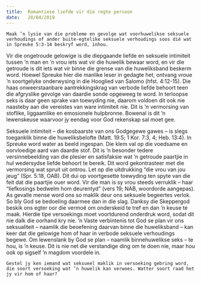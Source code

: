 ```yaml
---
title:  Romantiese liefde vir die regte persoon
date:   28/04/2019
---
```


`Maak ’n lysie van die probleme en gevolge wat voorhuwelikse seksuele verhoudings of ander buite-egtelike seksuele verhoudings soos dié wat in Spreuke 5:3-14 beskryf word, inhou.` 

Vir die ongetroude gelowige is die diepgaande liefde en seksuele intimiteit tussen ’n man en ’n vrou iets wat vir die huwelik bewaar word, en vir die getroude is dit iets wat vir binne die grense van die huweliksband beskerm word. Hoewel Spreuke hier die manlike leser in gedagte het, ontvang vroue ’n soortgelyke onderwysing in die Hooglied van Salomo (hfst. 4:12-15). Die haas onweerstaanbare aantrekkingskrag van verbode liefde behoort teen die afgryslike gevolge van daardie sonde opgeweeg te word. In terloopse seks is daar geen sprake van toewyding nie, daarom voldoen dit ook nie naasteby aan die vereistes van ware intimiteit nie. Dit is ’n vermorsing van stoflike, liggaamlike en emosionele hulpbronne. Bowenal is dit ’n lewenskeuse waarvoor jy eendag voor God rekenskap sal moet gee. 

Seksuele intimiteit – die kosbaarste van ons Godgegewe gawes – is slegs toeganklik binne die huweliksbelofte (Matt. 19:5; 1 Kor. 7:3, 4; Heb. 13:4). In Spreuke word water as beeld ingespan. Die klem val op die voedsame en oorvloedige aard van daardie stof. Dit is ’n besonder tedere versinnebeelding van die plesier en satisfaksie wat ’n getroude paartjie in hul wedersydse liefde behoort te bereik. Dit word gekontrasteer met die vermorsing wat spruit uit ontrou. Let op die uitdrukking “die vrou van jou jeug” (Spr. 5:18, OAB). Dit dui op voortgesette toewyding ten spyte van die feit dat die paartjie ouer word. Vir die man is sy vrou steeds verruklik – haar “liefkosings bedwelm hom deurentyd” (vers 19; NAB, woordorde aangepas). As gevalle mense word ons so maklik deur ons seksuele begeertes verlok. So bly God se bedoeling daarmee dan in die slag. Danksy die Skeppergod beskik ons egter oor die vermoë om onderskeid te tref en dan ’n keuse te maak. Hierdie tipe versoekings moet voortdurend onderdruk word, sodat dit nie dalk die oorhand kry nie. ’n Vaste verbintenis tot God se plan vir ons seksualiteit – naamlik die beoefening daarvan binne die huweliksband – kan keer dat die gelowige hom of haar in verbode seksuele verhoudings begewe. Om lewenslank by God se plan – naamlik binnehuwelikse seks – te hou, is ’n keuse. Dit is nie net die verstandige ding om te doen nie, maar hou ook op sigself ’n magdom voordele in. 

`Gestel jy ken iemand wat seksueel maklik in versoeking gebring word, die soort versoeking wat ’n huwelik kan verwoes. Watter soort raad het jy vir hom of haar?`